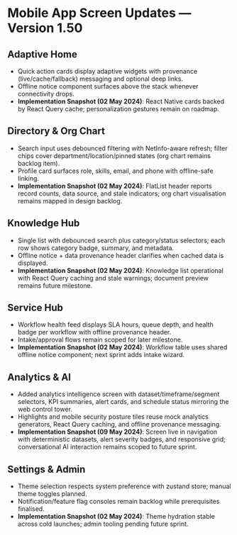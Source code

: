 # Mobile App Screen Updates — Version 1.50

## Adaptive Home
- Quick action cards display adaptive widgets with provenance (live/cache/fallback) messaging and optional deep links.
- Offline notice component surfaces above the stack whenever connectivity drops.
- **Implementation Snapshot (02 May 2024)**: React Native cards backed by React Query cache; personalization gestures remain on roadmap.

## Directory & Org Chart
- Search input uses debounced filtering with NetInfo-aware refresh; filter chips cover department/location/pinned states (org chart remains backlog item).
- Profile card surfaces role, skills, email, and phone with offline-safe linking.
- **Implementation Snapshot (02 May 2024)**: FlatList header reports record counts, data source, and stale indicators; org chart visualisation remains mapped in design backlog.

## Knowledge Hub
- Single list with debounced search plus category/status selectors; each row shows category badge, summary, and metadata.
- Offline notice + data provenance header clarifies when cached data is displayed.
- **Implementation Snapshot (02 May 2024)**: Knowledge list operational with React Query caching and stale warnings; document preview remains future milestone.

## Service Hub
- Workflow health feed displays SLA hours, queue depth, and health badge per workflow with offline provenance header.
- Intake/approval flows remain scoped for later milestone.
- **Implementation Snapshot (02 May 2024)**: Workflow table uses shared offline notice component; next sprint adds intake wizard.

## Analytics & AI
- Added analytics intelligence screen with dataset/timeframe/segment selectors, KPI summaries, alert cards, and schedule status mirroring the web control tower.
- Highlights and mobile security posture tiles reuse mock analytics generators, React Query caching, and offline provenance messaging.
- **Implementation Snapshot (09 May 2024)**: Screen live in navigation with deterministic datasets, alert severity badges, and responsive grid; conversational AI interaction remains scoped to future sprint.

## Settings & Admin
- Theme selection respects system preference with zustand store; manual theme toggles planned.
- Notification/feature flag consoles remain backlog while prerequisites finalised.
- **Implementation Snapshot (02 May 2024)**: Theme hydration stable across cold launches; admin tooling pending future sprint.
